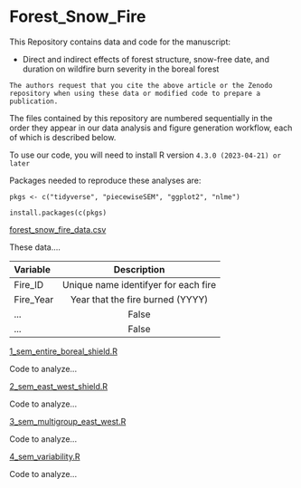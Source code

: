 # Forest_Snow_Fire
This Repository contains data and code for the manuscript: 

- Direct and indirect effects of forest structure, snow-free date, and duration on wildfire burn severity in the boreal forest

`The authors request that you cite the above article or the Zenodo repository when using these data or modified code to prepare a publication.`

The files contained by this repository are numbered sequentially in the order they appear in our data analysis and figure generation workflow, each of which is described below. 

To use our code, you will need to install R version `4.3.0 (2023-04-21) or later` 

Packages needed to reproduce these analyses are:

```{r}
pkgs <- c("tidyverse", "piecewiseSEM", "ggplot2", "nlme")

install.packages(c(pkgs)

```

[forest_snow_fire_data.csv](/github.com/jackagoldman/Forest_Snow_Fire/blob/main/data/0_forest_snow_fire_data.csv)

These data.... 

| Variable            | Description| 
| :---------------- | :------: | 
| Fire_ID        |  Unique name identifyer for each fire | 
| Fire_Year          |   Year that the fire burned (YYYY)   | 
| ...    |  False   | 
| ... |  False   |

[1_sem_entire_boreal_shield.R](/github.com/jackagoldman/Forest_Snow_Fire/blob/main/code/1_sem_entire_fire_boreal_shield.R)

Code to analyze...

[2_sem_east_west_shield.R](/github.com/jackagoldman/Forest_Snow_Fire/blob/main/code/2_sem_east_west_shield_shield.R)

Code to analyze...

[3_sem_multigroup_east_west.R](/github.com/jackagoldman/Forest_Snow_Fire/blob/main/code/3_sem_multigroup_east_west.R)

Code to analyze...

[4_sem_variability.R](/github.com/jackagoldman/Forest_Snow_Fire/blob/main/code/3_sem_variability.R)

Code to analyze...


